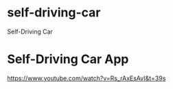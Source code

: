 # self-driving-car
Self-Driving Car

# Self-Driving Car App

https://www.youtube.com/watch?v=Rs_rAxEsAvI&t=39s
